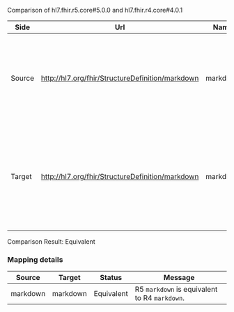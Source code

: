 Comparison of hl7.fhir.r5.core#5.0.0 and hl7.fhir.r4.core#4.0.1

| Side | Url | Name | Description |
| --- | --- | --- | --- |
| Source | http://hl7.org/fhir/StructureDefinition/markdown | markdown | markdown type: A string that may contain Github Flavored Markdown syntax for optional processing by a mark down presentation engine |
| Target | http://hl7.org/fhir/StructureDefinition/markdown | markdown | Base StructureDefinition for markdown type: A string that may contain Github Flavored Markdown syntax for optional processing by a mark down presentation engine |


Comparison Result: Equivalent


### Mapping details


| Source | Target | Status | Message |
| ------ | ------ | ------ | ------- |
| markdown | markdown | Equivalent | R5 `markdown` is equivalent to R4 `markdown`. |

